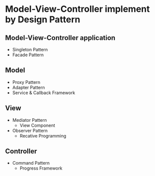 # Model-View-Controller implement by Design Pattern

## Model-View-Controller application

+ Singleton Pattern
+ Facade Pattern

## Model

+ Proxy Pattern
+ Adapter Pattern
+ Service & Callback Framework

## View

+ Mediator Pattern
    - View Component
+ Observer Pattern
    - Recative Programming

## Controller

+ Command Pattern
    - Progress Framework
